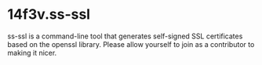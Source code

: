 # 14f3v.ss-ssl
ss-ssl is a command-line tool that generates self-signed SSL certificates based on the openssl library. Please allow yourself to join as a contributor to making it nicer.
